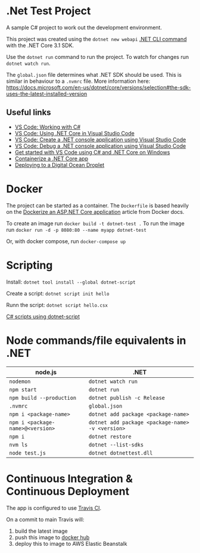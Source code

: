 # .Net Test Project

A sample C# project to work out the development environment.

This project was created using the `dotnet new webapi` [.NET CLI command](https://docs.microsoft.com/en-us/dotnet/core/tools/) with the .NET Core 3.1 SDK.

Use the `dotnet run` command to run the project.  To watch for changes run `dotnet watch run`.

The `global.json` file determines what .NET SDK should be used.  This is similar in behaviour to a `.nvmrc` file.  More information here: https://docs.microsoft.com/en-us/dotnet/core/versions/selection#the-sdk-uses-the-latest-installed-version

## Useful links
- [VS Code: Working with C#](https://code.visualstudio.com/docs/languages/csharp)
- [VS Code: Using .NET Core in Visual Studio Code](https://code.visualstudio.com/docs/languages/dotnet)
- [VS Code: Create a .NET console application using Visual Studio Code](https://docs.microsoft.com/en-us/dotnet/core/tutorials/with-visual-studio-code#debug)
- [VS Code: Debug a .NET console application using Visual Studio Code](https://docs.microsoft.com/en-us/dotnet/core/tutorials/debugging-with-visual-studio-code)
- [Get started with VS Code using C# and .NET Core on Windows](https://channel9.msdn.com/Blogs/dotnet/Get-started-VSCode-Csharp-NET-Core-Windows)
- [Containerize a .NET Core app](https://docs.microsoft.com/en-us/dotnet/core/docker/build-container?tabs=windows)
- [Deploying to a Digital Ocean Droplet](https://stackabuse.com/deploying-a-node-js-app-to-a-digitalocean-droplet-with-docker/)

# Docker

The project can be started as a container.  The `Dockerfile` is based heavily on the  [Dockerize an ASP.NET Core application](https://docs.docker.com/engine/examples/dotnetcore/) article from Docker docs.

To create an image run `docker build -t dotnet-test .`
To run the image run `docker run -d -p 8080:80 --name myapp dotnet-test`

Or, with docker compose, run `docker-compose up`

# Scripting

Install: `dotnet tool install --global dotnet-script`

Create a script: `dotnet script init hello`

Runn the script: `dotnet script hello.csx`

[C# scripts using dotnet-script](https://galdin.dev/blog/csharp-scripts-using-dotnet-script/)

# Node commands/file equivalents in .NET

|node.js                         |.NET                                            |
|--------------------------------|------------------------------------------------|
|`nodemon`                       |`dotnet watch run`                              |
|`npm start`                     |`dotnet run`                                    |
|`npm build --production`        |`dotnet publish -c Release`                     |
|`.nvmrc`                        |`global.json`                                   |
|`npm i <package-name>`          |`dotnet add package <package-name>`             |
|`npm i <package-name>@<version>`|`dotnet add package <package-name> -v <version>`|
|`npm i`                         |`dotnet restore`                                |
|`nvm ls`                        |`dotnet --list-sdks`                            |
|`node test.js`                  |`dotnet dotnettest.dll`                         |

# Continuous Integration & Continuous Deployment
The app is configured to use [Travis CI](https://www.travis-ci.com/github/garyboyle/dotnettest).

On a commit to main Travis will:
1. build the latest image
2. push this image to [docker hub](https://hub.docker.com/r/shayoo/dotnettest)
3. deploy this to image to AWS Elastic Beanstalk
